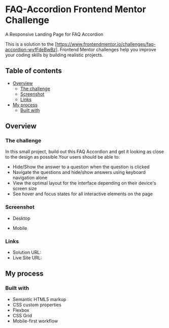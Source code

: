 # FAQ-Accordion Frontend Mentor Challenge 
A Responsive Landing Page for FAQ Accordion

This is a solution to the [https://www.frontendmentor.io/challenges/faq-accordion-wyfFdeBwBz]. Frontend Mentor challenges help you improve your coding skills by building realistic projects.

## Table of contents

- [Overview](#overview)
  - [The challenge](#the-challenge)
  - [Screenshot](#screenshot)
  - [Links](#links)
- [My process](#my-process)
  - [Built with](#built-with)

## Overview

### The challenge
In this small project, build out this FAQ Accordion and get it looking as close to the design as possible.Your users should be able to:
- Hide/Show the answer to a question when the question is clicked
- Navigate the questions and hide/show answers using keyboard navigation alone
- View the optimal layout for the interface depending on their device's screen size
- See hover and focus states for all interactive elements on the page
  
### Screenshot
- Desktop
  
- Mobile

### Links

- Solution URL: 
- Live Site URL: 

## My process

### Built with

- Semantic HTML5 markup
- CSS custom properties
- Flexbox
- CSS Grid
- Mobile-first workflow

